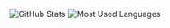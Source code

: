 ![GitHub Stats](https://github-readme-stats.vercel.app/api?username=sasazono&bg_color=0d1117&title_color=9FA8DAde&text_color=ffffff99&hide_border=true)
![Most Used Languages](https://github-readme-stats.vercel.app/api/top-langs?username=sasazono&layout=compact&langs_count=6&bg_color=0d1117&title_color=9FA8DAde&text_color=ffffff99&hide_border=true)

